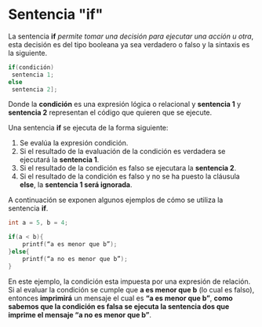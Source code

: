 # Sentencia "if"

La sentencia **if** _permite tomar una decisión para ejecutar una acción u otra_, esta decisión es del tipo booleana ya sea verdadero o falso y la sintaxis es la siguiente.
```c 
if(condición)
 sentencia 1;
else
 sentencia 2];
```
Donde la **condición** es una expresión lógica o relacional y **sentencia 1** y **sentencia 2** representan el código que quieren que se ejecute.

Una sentencia **if** se ejecuta de la forma siguiente:
1. Se evalúa la expresión condición.
2. Si el resultado de la evaluación de la condición es verdadera se ejecutará la **sentencia 1**.
3. Si el resultado de la condición es falso se ejecutara la **sentencia 2**.
4. Si el resultado de la condición es falso y no se ha puesto la cláusula **else**, la **sentencia 1 será ignorada**.

A continuación se exponen algunos ejemplos de cómo se utiliza la sentencia **if**.

```c
int a = 5, b = 4;

if(a < b){
	printf(“a es menor que b”);
}else{
	printf(“a no es menor que b”);
}
```
En este ejemplo, la condición esta impuesta por una expresión de relación. Si al evaluar la condición se cumple que **a es menor que b** (lo cual es falso), entonces **imprimirá** un mensaje el cual es **“a es menor que b”**, **como sabemos que la condición es falsa se ejecuta la sentencia dos que imprime el mensaje “a no es menor que b”**. 
<!--stackedit_data:
eyJoaXN0b3J5IjpbMjA0MDkxNTUxMSwtMTE1MjQyNTg0M119
-->